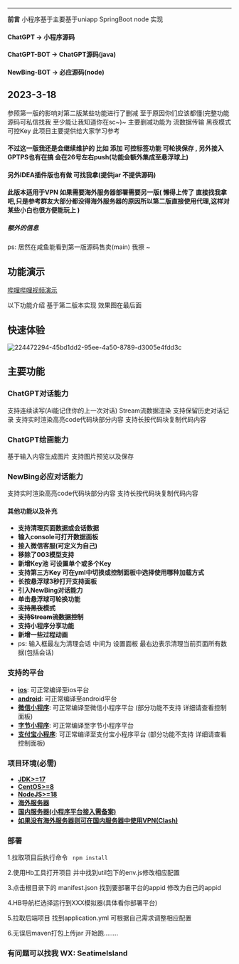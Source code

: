 -----------------


**前言** 
小程序基于主要基于uniapp SpringBoot node 实现 
#### ChatGPT -> 小程序源码
#### ChatGPT-BOT -> ChatGPT源码(java)
#### NewBing-BOT -> 必应源码(node)

## 2023-3-18
参照第一版的影响对第二版某些功能进行了删减 至于原因你们应该都懂(完整功能源码可私信找我 至少能让我知道你在sc~)~ 
主要删减功能为 流数据传输  黑夜模式 可控Key 
此项目主要提供给大家学习参考 
#### 不过这一版我还是会继续维护的 比如 添加 可控标签功能 可轮换保存 , 另外接入GPTPS也有在搞 会在26号左右push(功能会额外集成至悬浮球上) 
#### 另外IDEA插件版也有做 可找我拿(提供jar 不提供源码)
####  此版本适用于VPN 如果需要海外服务器部署需要另一版( 懒得上传了 直接找我拿吧,只是参考群友大部分都没得海外服务器的原因所以第二版直接使用代理,这样对某些小白也很方便能玩上 )

##### 额外的信息
ps: 居然在咸鱼能看到第一版源码售卖(main) 我擦 ~


## 功能演示
[哔哩哔哩视频演示](https://www.bilibili.com/video/BV19L411y7nZ/?spm_id_from=333.999.0.0)

以下功能介绍 基于第二版本实现 效果图在最后面
## 快速体验
![224472294-45bd1dd2-95ee-4a50-8789-d3005e4fdd3c](https://user-images.githubusercontent.com/87460202/226098142-18dff969-171b-4ea0-a4ce-065af8c34e79.jpg)

## 主要功能

### ChatGPT对话能力

支持连续读写(Ai能记住你的上一次对话) Stream流数据渲染 支持保留历史对话记录 支持实时渲染高亮code代码块部分内容
支持长按代码块复制代码内容

### ChatGPT绘画能力

基于输入内容生成图片 支持图片预览以及保存

### NewBing必应对话能力

支持实时渲染高亮code代码块部分内容 支持长按代码块复制代码内容

#### 其他功能以及补充

* **支持清理页面数据或会话数据**
* **输入console可打开数据面板**
* **接入微信客服(可定义为自己)**
* **移除了003模型支持**
* **新增Key池 可设置单个或多个Key**
* **支持第三方Key 可在yml中切换或控制面板中选择使用哪种加载方式**
* **长按悬浮球3秒打开支持面板**
* **引入NewBing对话能力**
* **单击悬浮球可轮换功能**
* **~~支持黑夜模式~~**
* **~~支持Stream流数据控制~~**
* **支持小程序分享功能**
* **新增一些过程动画**
* ps: 输入框最左为清理会话 中间为 设置面板 最右边表示清理当前页面所有数据(包括会话)

### 支持的平台

* [**ios**](https://github.com/tensorflow/tensorflow/tree/master/tensorflow/tools/tf_sig_build_dockerfiles):
  可正常编译至ios平台
* [**android**](tensorflow_runtime_dockerfiles):
  可正常编译至android平台
* [**微信小程序**](manylinux2014_docker_images):
  可正常编译至微信小程序平台 (部分功能不支持 详细请查看控制面板)
* [**字节小程序**](https://github.com/uvarc/rivanna-docker):
  可正常编译至字节小程序平台
* [**支付宝小程序**](devinfra_windows_rbe):
  可正常编译至支付宝小程序平台 (部分功能不支持 详细请查看控制面板)

### 项目环境(必需)

* [**JDK>=17**](golang_install_guide)
* [**CentOS>=8**](golang_install_guide)
* [**NodeJS>=18**](golang_install_guide)
* [**海外服务器**](golang_install_guide)
* [**国内服务器(小程序平台接入需备案)**](golang_install_guide)
* [**如果没有海外服务器则可在国内服务器中使用VPN(Clash)**](golang_install_guide)

### 部署

1.拉取项目后执行命令
<code >
npm install
</code>

2.使用Hb工具打开项目 并中找到util包下的env.js修改相应配置

3.点击根目录下的 manifest.json 找到要部署平台的appid 修改为自己的appid

4.HB导航栏选择运行到XXX模拟器(具体看你部署平台)

5.拉取后端项目 找到application.yml 可根据自己需求调整相应配置

6.无误后maven打包上传jar 开始跑........

### 有问题可以找我 WX: SeatimeIsland
